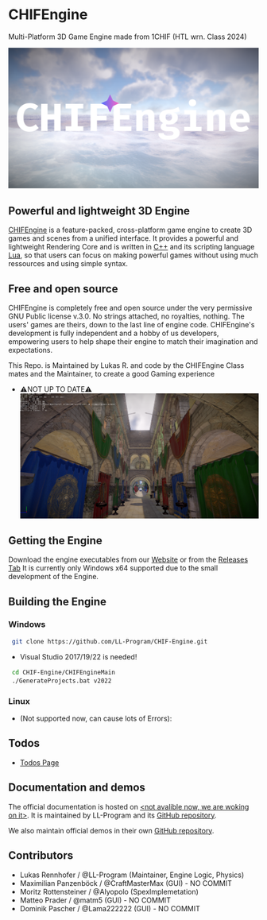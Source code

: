 
# CHIFEngine
Multi-Platform 3D Game Engine made from 1CHIF (HTL wrn. Class 2024)

<p align="center">
  <a href="https://chifengine.netlify.app/">
    <img src="https://github.com/LL-Program/CHIF-Engine/blob/main/GitPage/CHIFEngineLogoMain.png?raw=true" width="1080" alt="CHIFEngine logo">
  </a>
</p>

## Powerful and lightweight 3D Engine

[CHIFEngine](https://github.com/LL-Program/CHIF-Engine) is a feature-packed, cross-platform game engine to create 3D games and scenes from a unified interface. It provides a powerful and lightweight Rendering Core and is written in [C++](https://cplusplus.com/) and its scripting language [Lua](https://www.lua.org/), so that users can focus on making powerful games without using much ressources and using simple syntax.

## Free and open source

CHIFEngine is completely free and open source under the very permissive GNU Public license v.3.0. No strings attached, no royalties, nothing. The users' games are theirs, down to the last line of engine code. CHIFEngine's development is fully independent and a hobby of us developers, empowering users to help shape their engine to match their imagination and expectations.

This Repo. is Maintained by Lukas R. and code by the CHIFEngine Class mates and the Maintainer, to create a good Gaming experience
- ⚠️NOT UP TO DATE⚠️
![App Screenshot1](https://github.com/LL-Program/CHIF-Engine/blob/main/GitPage/Screenshots/Screenshot%202024-10-30%20172322.png?raw=true)

## Getting the Engine

Download the engine executables from our [Website](https://github.com/LL-Program/CHIF-Engine) or from the [Releases Tab](https://github.com/LL-Program/CHIF-Engine/releases)
It is currently only Windows x64 supported due to the small development of the Engine.

## Building the Engine

### Windows

 ```bash
  git clone https://github.com/LL-Program/CHIF-Engine.git
```

- Visual Studio 2017/19/22 is needed!

 ```bash
  cd CHIF-Engine/CHIFEngineMain
  ./GenerateProjects.bat v2022
```
### Linux

- (Not supported now, can cause lots of Errors):

## Todos

 - [Todos Page](Ressources/Pages/Todo.md)

## Documentation and demos

The official documentation is hosted on [<not avalible now, we are woking on it>]().
It is maintained by LL-Program and its [GitHub repository](https://github.com/LL-Program/CHIF-Engine/).

We also maintain official demos in their own [GitHub repository](https://github.com/LL-Program/CHIF-Engine/tree/main/Demos/).

## Contributors

 - Lukas Rennhofer / @LL-Program (Maintainer, Engine Logic, Physics)
 - Maximilian Panzenböck / @CraftMasterMax (GUI) - NO COMMIT
 - Moritz Rottensteiner / @Alyopolo (SpexImplemetation)
 - Matteo Prader / @matm5 (GUI) - NO COMMIT
 - Dominik Pascher / @Lama222222 (GUI) - NO COMMIT
